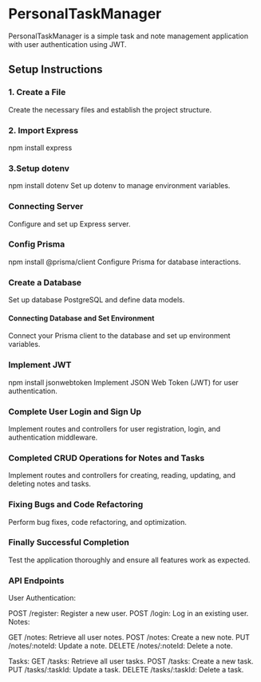 # PersonalTaskManager

PersonalTaskManager is a simple task and note management application with user authentication using JWT.

## Setup Instructions
### 1. Create a File
Create the necessary files and establish the project structure.

### 2. Import Express

npm install express

### 3.Setup dotenv

npm install dotenv
Set up dotenv to manage environment variables.

### Connecting Server

Configure and set up  Express server.

### Config Prisma
npm install @prisma/client
Configure Prisma for database interactions.

### Create a Database
Set up  database  PostgreSQL and define data models.

#### Connecting Database and Set Environment
Connect your Prisma client to the database and set up environment variables.

### Implement JWT

npm install jsonwebtoken
Implement JSON Web Token (JWT) for user authentication.

### Complete User Login and Sign Up
Implement routes and controllers for user registration, login, and authentication middleware.

### Completed CRUD Operations for Notes and Tasks
Implement routes and controllers for creating, reading, updating, and deleting notes and tasks.

### Fixing Bugs and Code Refactoring
Perform bug fixes, code refactoring, and optimization.

### Finally Successful Completion
Test the application thoroughly and ensure all features work as expected.

### API Endpoints
User Authentication:

POST /register: Register a new user.
POST /login: Log in an existing user.
Notes:

GET /notes: Retrieve all user notes.
POST /notes: Create a new note.
PUT /notes/:noteId: Update a note.
DELETE /notes/:noteId: Delete a note.

Tasks:
GET /tasks: Retrieve all user tasks.
POST /tasks: Create a new task.
PUT /tasks/:taskId: Update a task.
DELETE /tasks/:taskId: Delete a task.